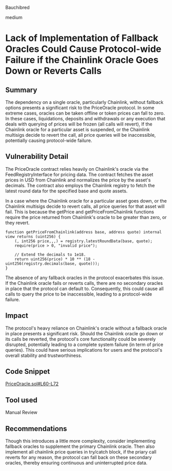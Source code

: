 Bauchibred

medium

# Lack of Implementation of Fallback Oracles Could Cause Protocol-wide Failure if the Chainlink Oracle Goes Down or Reverts Calls

## Summary

The dependency on a single oracle, particularly Chainlink, without fallback options presents a significant risk to the PriceOracle protocol. In some extreme cases, oracles can be taken offline or token prices can fall to zero. In these cases, liquidations, deposits and withdrawals or any execution that deals with querying of prices will be frozen (all calls will revert), If the Chainlink oracle for a particular asset is suspended, or the Chainlink multisigs decide to revert the call, all price queries will be inaccessible, potentially causing protocol-wide failure.

## Vulnerability Detail

The PriceOracle contract relies heavily on Chainlink's oracle via the FeedRegistryInterface for pricing data. The contract fetches the asset prices in USD from Chainlink and normalizes the price by the asset's decimals. The contract also employs the Chainlink registry to fetch the latest round data for the specified base and quote assets.

In a case where the Chainlink oracle for a particular asset goes down, or the Chainlink multisigs decide to revert calls, all price queries for that asset will fail. This is because the getPrice and getPriceFromChainlink functions require the price returned from Chainlink's oracle to be greater than zero, or they revert.

```solidity
function getPriceFromChainlink(address base, address quote) internal view returns (uint256) {
    (, int256 price,,,) = registry.latestRoundData(base, quote);
    require(price > 0, "invalid price");

    // Extend the decimals to 1e18.
    return uint256(price) * 10 ** (18 - uint256(registry.decimals(base, quote)));
}
```

The absence of any fallback oracles in the protocol exacerbates this issue. If the Chainlink oracle fails or reverts calls, there are no secondary oracles in place that the protocol can default to. Consequently, this could cause all calls to query the price to be inaccessible, leading to a protocol-wide failure.

## Impact

The protocol's heavy reliance on Chainlink's oracle without a fallback oracle in place presents a significant risk. Should the Chainlink oracle go down or its calls be reverted, the protocol's core functionality could be severely disrupted, potentially leading to a complete system failure (in term of price queries). This could have serious implications for users and the protocol's overall stability and trustworthiness.

## Code Snippet

[PriceOracle.sol#L60-L72](https://github.com/sherlock-audit/2023-05-ironbank/blob/9ebf1702b2163b55479624794ab7999392367d2a/ib-v2/src/protocol/oracle/PriceOracle.sol#L60-L72)

## Tool used

Manual Review

## Recommendations

Though this introduces a little more complexity, consider implementing fallback oracles to supplement the primary Chainlink oracle. Then also implement all chainlink price queries in try/catch block, if the priary call reverts for any reason, the protocol can fall back on these secondary oracles, thereby ensuring continuous and uninterrupted price data.
